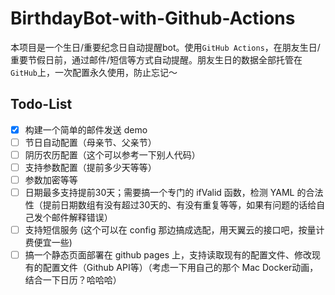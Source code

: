 # BirthdayBot-with-Github-Actions

本项目是一个生日/重要纪念日自动提醒bot。使用`GitHub Actions`，在朋友生日/重要节假日前，通过邮件/短信等方式自动提醒。朋友生日的数据全部托管在`GitHub`上，一次配置永久使用，防止忘记～

## Todo-List

- [x] 构建一个简单的邮件发送 demo
- [ ] 节日自动配置（母亲节、父亲节）
- [ ] 阴历农历配置（这个可以参考一下别人代码）
- [ ] 支持参数配置（提前多少天等等）
- [ ] 参数加密等等
- [ ] 日期最多支持提前30天；需要搞一个专门的 ifValid 函数，检测 YAML 的合法性（提前日期数组有没有超过30天的、有没有重复等等，如果有问题的话给自己发个邮件解释错误）
- [ ] 支持短信服务 (这个可以在 config 那边搞成选配，用天翼云的接口吧，按量计费便宜一些)
- [ ] 搞一个静态页面部署在 github pages 上，支持读取现有的配置文件、修改现有的配置文件（Github API等）（考虑一下用自己的那个 Mac Docker动画，结合一下日历？哈哈哈）
